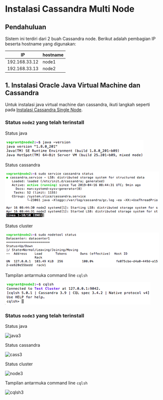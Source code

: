 # Instalasi Cassandra Multi Node

## Pendahuluan
Sistem ini terdiri dari 2 buah Cassandra node. Berikut adalah pembagian IP beserta hostname yang digunakan:

| IP            | hostname  |
|---------------|-----------|
| 192.168.33.12	| node1     |
| 192.168.33.13	| node2     |

## 1. Instalasi Oracle Java Virtual Machine dan Cassandra
Untuk instalasi java virtual machine dan cassandra, ikuti langkah seperti pada [Instalasi Cassandra Single Node](https://github.com/masasih21/Basis-Data-Terdistribusi/tree/master/tugas%204/single-node).

### Status ```node2``` yang telah terinstall

Status java

![java2](screenshot/java2.png)

Status cassandra

![cass2](screenshot/cass2.png)

Status cluster

![node2](screenshot/node2.png)

Tampilan antarmuka command line ```cqlsh```

![cqlsh2](screenshot/cqlsh2.png)

### Status ```node3``` yang telah terinstall

Status java

![java3](screenshot/java3.png)

Status cassandra

![cass3](screenshot/cass3.png)

Status cluster

![node3](screenshot/node3.png)

Tampilan antarmuka command line ```cqlsh```

![cqlsh3](screenshot/cqlsh3.png)
